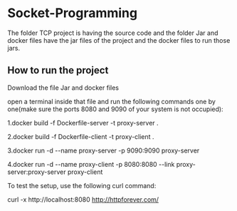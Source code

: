 # Socket-Programming

The folder TCP project is having the source code and the  folder Jar and docker files have the jar files of the project and the docker files to run those jars.

## How to run the project

Download the file Jar and docker files

open a terminal inside that file and run the following commands one by one(make sure the ports 8080 and 9090 of your system is not occupied):

1.docker build -f Dockerfile-server -t proxy-server .

2.docker build -f Dockerfile-client -t proxy-client .

3.docker run -d --name proxy-server -p 9090:9090 proxy-server

4.docker run -d --name proxy-client -p 8080:8080 --link proxy-server:proxy-server proxy-client

To test the setup, use the following curl command:

curl -x http://localhost:8080 http://httpforever.com/
